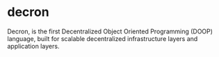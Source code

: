 # decron
Decron, is the first Decentralized Object Oriented Programming (DOOP) language, built for scalable decentralized infrastructure layers and application layers.
